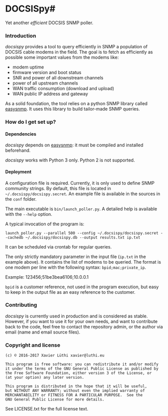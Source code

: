 # DOCSISpy#
Yet another *efficient* DOCSIS SNMP poller.

### Introduction ###

*docsispy* provides a tool to query efficiently in SNMP a population of DOCSIS cable modems in the field.  The goal is to fetch as efficiently as possible some important values from the modems like:

* modem uptime
* firmware version and boot status
* SNR and power of all downstream channels
* power of all upstream channels
* WAN traffic consumption (download and upload)
* WAN public IP address and gateway

As a solid foundation, the tool relies on a python SNMP library called [easysnmp](https://github.com/xluthi/easysnmp). It uses this library to build tailor-made SNMP queries.

### How do I get set up? ###

#### Dependencies
*docsispy* depends on [easysnmp](https://github.com/xluthi/easysnmp): it must be compiled and installed beforehand.

*docsispy* works with Python 3 only. Python 2 is not supported.

#### Deployment
A configuration file is required.  Currently, it is only used to define SNMP community strings.  By default, this file is located in `~/.docsispy/docsispy.secret`. An example file is available in the sources in the `conf` folder.

The main executable is `bin/launch_poller.py`. A detailed help is available with the `--help` option.

A typical invocation of the program is:
```
launch_poller.py --parallel 500 --config ~/.docsispy/docsispy.secret --cachedb ~/.docsispy/docsispy.db --output results.txt ip.txt
```
It can be scheduled via crontab for regular queries.

The only strictly mandatory parameter in the input file (`ip.txt` in the example above).  It contains the list of modems to be queried. The format is one modem per line with the following syntax: `bpid;mac;private_ip`.

  Example: 123456;51be3bea6106;10.0.0.1

`bpid` is a customer reference, not used in the program execution, but easy to keep in the output file as an easy reference to the customer.

### Contributing ###

*docsispy* is currently used in production and is considered as stable. However, if you want to use it for your own needs, and want to contribute back to the code, feel free to contact the repository admin, or the author via email (name and email source files).

### Copyright and license ###

`(c) © 2016-2017 Xavier Lüthi xavier@luthi.eu`

```
This program is free software: you can redistribute it and/or modify
it under the terms of the GNU General Public License as published by
the Free Software Foundation, either version 3 of the License, or
(at your option) any later version.

This program is distributed in the hope that it will be useful,
but WITHOUT ANY WARRANTY; without even the implied warranty of
MERCHANTABILITY or FITNESS FOR A PARTICULAR PURPOSE.  See the
GNU General Public License for more details.
```

See LICENSE.txt for the full license text.

